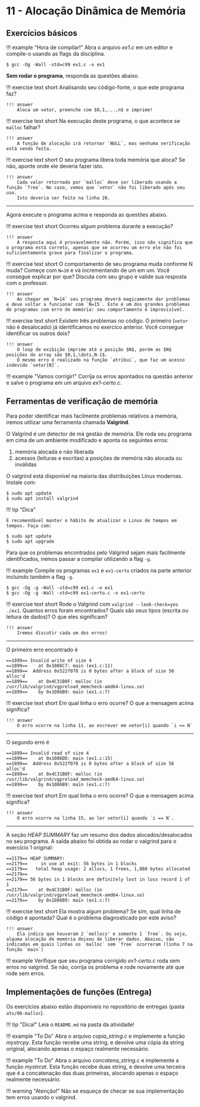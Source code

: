 # 11 - Alocação Dinâmica de Memória

<script src="https://cdn.mathjax.org/mathjax/latest/MathJax.js?config=TeX-AMS-MML_HTMLorMML" type="text/javascript"></script>


## Exercícios básicos

!!! example "Hora de compilar!"
    Abra o arquivo *ex1.c* em um editor e compile-o usando as flags da disciplina.

<div class="termy">

```console
$ gcc -Og -Wall -std=c99 ex1.c -o ex1
```

</div>

**Sem rodar o programa**, responda as questões abaixo.

!!! exercise text short
    Analisando seu código-fonte, o que este programa faz?

    !!! answer
        Aloca um vetor, preenche com $0,1,...,n$ e imprime!

!!! exercise text short
    Na execução deste programa, o que acontece se `malloc` falhar?

    !!! answer
        A função de alocação irá retornar `NULL`, mas nenhuma verificação está sendo feita.

!!! exercise text short
    O seu programa libera toda memória que aloca? Se não, aponte onde ele deveria fazer isto.

    !!! answer
        Cada valor retornado por `malloc` deve ser liberado usando a função `free`. No caso, vemos que `vetor` não foi liberado após seu uso.
        Isto deveria ser feito na linha 26.


------

Agora execute o programa acima e responda as questões abaixo.

!!! exercise text short
    Ocorreu algum problema durante a execução?

    !!! answer
        A resposta aqui é provavelmente não. Porém, isso não significa que o programa está correto, apenas que se ocorreu um erro ele não foi suficientemente grave para finalizar o programa.

!!! exercise text short
    O comportamento de seu programa muda conforme N muda? Começe com `N=10` e vá incrementando de um em um. Você consegue explicar por que? Discuta com seu grupo e valide sua resposta com o professor.

    !!! answer
        Ao chegar em `N=14` seu programa deverá magicamente dar problemas e deve voltar a funcionar com `N=15`. Este é um dos grandes problemas de programas com erro de memória: seu comportamento é imprevisível.

!!! exercise text short
    Existem três problemas no código. O primeiro (`vetor` não é desalocado) já identificamos no exercíco anterior. Você consegue identificar os outros dois?

    !!! answer
        O loop de exibição imprime até a posição $N$, porém as $N$ posições do array são $0,1,\dots,N-1$.
        O mesmo erro é realizado na função `atribui`, que faz um acesso indevido `vetor[N]`.

!!! example "Vamos corrigir!"
    Corrija os erros apontados na questão anterior e salve o programa em um arquivo *ex1-certo.c*.

## Ferramentas de verificação de memória

Para poder identificar mais facilmente problemas relativos a memória, iremos utilizar uma ferramenta chamada **Valgrind**.

O Valgrind é um detector de má gestão de memória. Ele roda seu programa em cima de um ambiente modificado e aponta os seguintes erros:

1. memória alocada e não liberada
1. acessos (leituras e escritas) a posições de memória não alocada ou inválidas

O valgrind  está disponível na maioria das distribuições Linux modernas. Instale com:

<div class="termy">

```console
$ sudo apt update
$ sudo apt install valgrind
```

</div>

!!! tip "Dica"
    
    É recomendável manter o hábito de atualizar o Linux de tempos em tempos. Faça com:

<div class="termy">

```console
$ sudo apt update
$ sudo apt upgrade
```

</div>

Para que os problemas encontrados pelo Valgrind sejam mais facilmente identificados, iremos passar a compilar utilizando a flag `-g`.

!!! example
    Compile os programas `ex1` e `ex1-certo` criados na parte anterior incluindo também a flag `-g`.

<div class="termy">

```console
$ gcc -Og -g -Wall -std=c99 ex1.c -o ex1
$ gcc -Og -g -Wall -std=c99 ex1-certo.c -o ex1-certo
```

</div>


!!! exercise text short
    Rode o Valgrind com `valgrind --leak-check=yes ./ex1`. Quantos erros foram encontrados? Quais são seus tipos (escrita ou leitura de dados)? O que eles significam?

    !!! answer
        Iremos discutir cada um dos erros!

---------------

O primeiro erro encontrado é

```
==1899== Invalid write of size 4
==1899==    at 0x1086C7: main (ex1.c:11)
==1899==  Address 0x522f078 is 0 bytes after a block of size 56 alloc'd
==1899==    at 0x4C31B0F: malloc (in /usr/lib/valgrind/vgpreload_memcheck-amd64-linux.so)
==1899==    by 0x1086B9: main (ex1.c:7)
```

!!! exercise text short
    Em qual linha o erro ocorre? O que a mensagem acima significa?

    !!! answer
        O erro ocorre na linha 11, ao escrever em vetor[i] quando `i == N`

---------

O segundo erro é

```
==1899== Invalid read of size 4
==1899==    at 0x1086DD: main (ex1.c:15)
==1899==  Address 0x522f078 is 0 bytes after a block of size 56 alloc'd
==1899==    at 0x4C31B0F: malloc (in /usr/lib/valgrind/vgpreload_memcheck-amd64-linux.so)
==1899==    by 0x1086B9: main (ex1.c:7)
```

!!! exercise text short
    Em qual linha o erro ocorre? O que a mensagem acima significa?

    !!! answer
        O erro ocorre na linha 15, ao ler vetor[i] quando `i == N`.

---------

A seção *HEAP SUMMARY* faz um resumo dos dados alocados/desalocados no seu programa. A saída abaixo foi obtida ao rodar o valgrind para o exercício 1 original:

```
==2179== HEAP SUMMARY:
==2179==     in use at exit: 56 bytes in 1 blocks
==2179==   total heap usage: 2 allocs, 1 frees, 1,080 bytes allocated
==2179==
==2179== 56 bytes in 1 blocks are definitely lost in loss record 1 of 1
==2179==    at 0x4C31B0F: malloc (in /usr/lib/valgrind/vgpreload_memcheck-amd64-linux.so)
==2179==    by 0x1086B9: main (ex1.c:7)
```

!!! exercise text short
    Ela mostra algum problema? Se sim, qual linha de código é apontada? Qual é o problema diagnosticado por este aviso?

    !!! answer
        Ela indica que houveram 2 `mallocs' e somente 1 `free`. Ou seja, alguma alocação de memória deixou de liberar dados. Abaixo, são indicadas em quais linhas os `malloc` sem `free` ocorreram (linha 7 na função `main`)


!!! example
    Verifique que seu programa corrigido *ex1-certo.c* roda sem erros no valgrind. Se não, corrija os problema e rode novamente até que rode sem erros.


## Implementações de funções (**Entrega**)

Os exercícios abaixo estão disponíveis no repositório de entregas (pasta `atv/06-malloc`).

!!! tip "Dica!"
    Leia o `README.md` na pasta da atividade!

!!! example "To Do"
    Abra o arquivo *copia_string.c* e implemente a função *mystrcpy*. Esta função recebe uma string, e devolve uma cópia da string original, alocando apenas o espaço realmente necessário.

!!! example "To Do"
    Abra o arquivo *concatena_string.c* e implemente a função *mystrcat*. Esta função recebe duas string, e devolve uma terceira que é a concatenação das duas primeiras, alocando apenas o espaço realmente necessário.

!!! warning "Atenção!"
    Não se esqueça de checar se sua implementação tem erros usando o valgrind.


